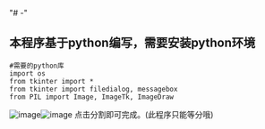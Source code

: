"# -" 

## 本程序基于python编写，需要安装python环境

```
#需要的python库
import os
from tkinter import *
from tkinter import filedialog, messagebox
from PIL import Image, ImageTk, ImageDraw
```

![image](https://github.com/user-attachments/assets/74b61a6f-113e-4501-9a82-1c178abc38b3)![image](https://github.com/user-attachments/assets/6510353a-db45-423b-9cb1-d0bcfefd5b08)
点击分割即可完成。(此程序只能等分哦)

